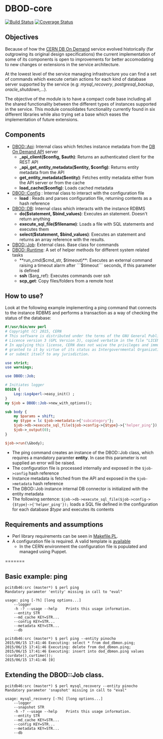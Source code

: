 # DBOD-core

[![Build Status](https://travis-ci.org/cerndb/DBOD-core.svg?branch=master)](https://travis-ci.org/cerndb/DBOD-core)
[![Coverage Status](https://coveralls.io/repos/cerndb/DBOD-core/badge.svg)](https://coveralls.io/r/cerndb/DBOD-core)

## Objectives

Because of how the [CERN DB On Demand](http://information-technology.web.cern.ch/services/database-on-demand)
service evolved historically (far outgrowing its original design specifications) 
the current implementation of some of its components is open to improvements for 
better accomodating to new changes or extensions in the service architecture.

At the lowest level of the service managing infrastructure you can find a set of 
commands which execute certain actions for each kind of database server 
supported by the service (e.g: *mysql_recovery*, *postgresql_backup*, *oracle_shutdown*,...).

The objective of the module is to have a compact code base including all the 
shared functionality between the different types of instances supported in the service. 
This module consolidates functionality currently found in six different libraries while 
also trying set a base which eases the implementation of future extensions.

## Components

* [DBOD::Api](https://github.com/cerndb/DBOD-core/blob/master/lib/DBOD/Api.pm): Internal class which fetches instance metadata from the [DB On Demand API](https://github.com/cerndb/dbod-api) server
    * **_api_client($config, $auth)**: Returns an authenticated client for the REST API
    * **_api_get_entity_metadata($entity, $config)**: Returns entity metadata from the API
    * **get_entity_metadata($entity)**: Fetches entity metadata either from the API server or from the cache
    * **load_cache($config)**: Loads cached metadata
* [DBOD::Config](https://github.com/cerndb/DBOD-core/blob/master/lib/DBOD/Config.pm) : Internal class to interact with the configuration file
    * **load** : Reads and parses configuration file, returning contents as a hash reference
* [DBOD::DB](https://github.com/cerndb/DBOD-core/blob/master/lib/DBOD/DB.pm): Internal class which interacts with the instance RDBMS
    * **do($statement, $bind_values)**: Executes an statement. Doesn't return anything 
    * **execute_sql_file($filename)**: Loads a file with SQL statements and executes them
    * **select($statement, $bind_values)**: Executes an statement and returns an array reference with the results.
* [DBOD::Job](https://github.com/cerndb/DBOD-core/blob/master/lib/DBOD/Job.pm): External class. Base class for commands
* [DBOD::Runtime](https://github.com/cerndb/DBOD-core/blob/master/lib/DBOD/Runtime.pm): A set of helper methods for different system related tasks
    * **run_cmd($cmd_str, $timeout)**: Executes an external command raising a timeout alarm after ```$timeout``` seconds, if this parameter is defined
    * **ssh** ($arg_ref): Executes commands over ssh
    * **scp_get**: Copy files/folders from a remote host  

## How to use?

Look at the following example implementing a ping command that connects to the 
instance RDBMS and performs a transaction as a way of checking the status of 
the database:

```perl
#!/usr/bin/env perl
# Copyright (C) 2015, CERN
# This software is distributed under the terms of the GNU General Public
# Licence version 3 (GPL Version 3), copied verbatim in the file "LICENSE".
# In applying this license, CERN does not waive the privileges and immunities
# granted to it by virtue of its status as Intergovernmental Organization
# or submit itself to any jurisdiction.

use strict;
use warnings;

use DBOD::Job;

# Initiates logger
BEGIN { 
    Log::Log4perl->easy_init() ;
}
my $job = DBOD::Job->new_with_options();

sub body {
    my $params = shift;
    my $type = lc $job->metadata->{'subcategory'};
    $job->db->execute_sql_file($job->config->{$type}->{'helper_ping'});
    $job->_output(0);
}

$job->run(\&body);
```
* The ping command creates an instance of the DBOD::Job class, which requires a mandatory paramter **entity**. In case this parameter is not supplied an error will be raised.
* The configuration file is processed internally and exposed in the ```$job->config``` hash reference
* Instance metadata is fetched from the API and exposed in the ```$job->metadata``` hash reference
* The DBOD::Job instance internal DB connector is initialized with the entity metadata
* The following sentence: ```$job->db->execute_sql_file($job->config->{$type}->{'helper_ping'});``` loads a SQL file defined in the configuration for each database *$type* and executes its contents

## Requirements and assumptions

* Perl library requirements can be seen in [Makefile.PL](https://github.com/cerndb/DBOD-core/blob/master/Makefile.PL).
* A configuration file is required. A valid template is [available](https://github.com/cerndb/DBOD-core/blob/master/share/dbod-core.conf-template)
    * In the CERN environment the configuration file is populated and managed using Puppet.

=======

## Basic example: ping

```
pcitdb46:src (master*) $ perl ping               
Mandatory parameter 'entity' missing in call to "eval"

usage: ping [-?h] [long options...]
    --logger                 
    -h -? --usage --help    Prints this usage information.
    --entity STR             
    --md_cache KEY=STR...    
    --config KEY=STR...      
    --metadata KEY=STR...    
    --db                     

pcitdb46:src (master*) $ perl ping --entity pinocho
2015/06/15 17:41:46 Executing: select * from dod_dbmon.ping;
2015/06/15 17:41:46 Executing: delete from dod_dbmon.ping;
2015/06/15 17:41:46 Executing: insert into dod_dbmon.ping values (curdate(),curtime());
2015/06/15 17:41:46 [0]
```

## Extending the DBOD::Job class. 

```
pcitdb46:src (master*) $ perl mysql_recovery --entity pinocho
Mandatory parameter 'snapshot' missing in call to "eval"

usage: mysql_recovery [-?h] [long options...]
    --logger                 
    --snapshot STR           
    -h -? --usage --help    Prints this usage information.
    --entity STR             
    --md_cache KEY=STR...    
    --config KEY=STR...      
    --metadata KEY=STR...    
    --db                     
```
